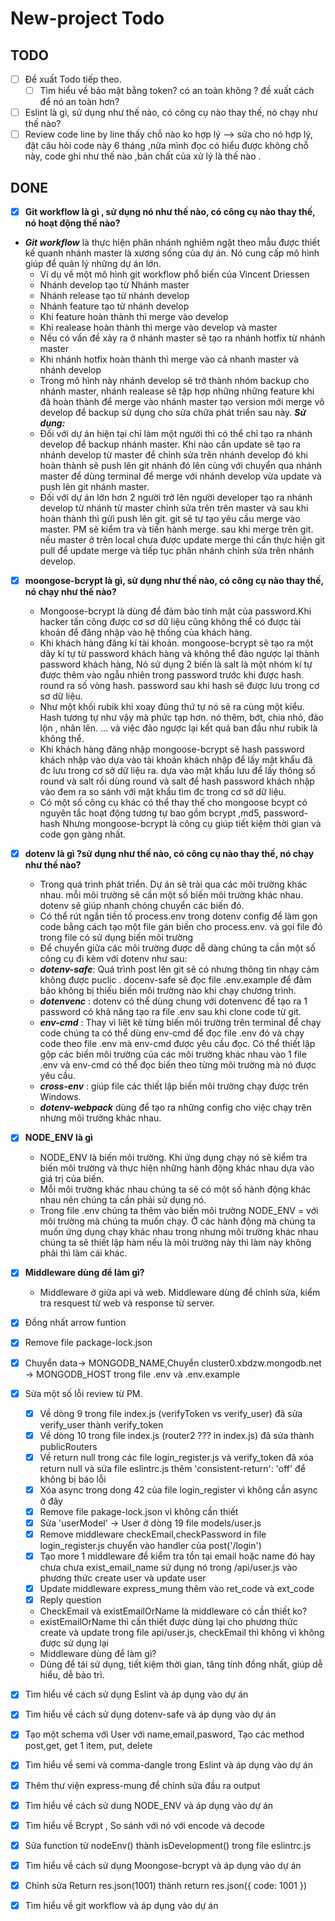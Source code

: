# New-project Todo
## TODO
- [ ] Đề xuất Todo tiếp theo. 
   - [ ] Tìm hiểu về bảo mật bằng token? có an toàn không ? đề xuất cách để nó an toàn hơn?  
- [ ] Eslint là gì, sử dụng như thế nào, có công cụ nào thay thế, nó chạy như thế nào?
- [ ] Review code line by line thấy chỗ nào ko hợp lý --> sửa cho nó hợp lý, đặt câu hỏi code này 6 tháng ,nữa mình đọc có hiểu được không chỗ này, code ghi như thế nào ,bản chất của xử lý là thế nào . 
## DONE
- [x] **Git workflow là gì , sử dụng nó như thế nào, có công cụ nào thay thế, nó hoạt động thế nào?**
 - ***Git workflow*** là thực hiện phân nhánh nghiêm ngặt theo mẫu được thiết kế quanh nhánh master là xương sống của dự án. Nó cung cấp mô hình giúp để quản lý những dự án lớn.
	- Ví dụ về một mô hình git workflow phổ biến của Vincent Driessen
	- Nhánh develop tạo từ Nhánh master
	- Nhánh release tạo từ nhánh develop 
	- Nhánh feature tạo từ nhánh develop
	- Khi feature hoàn thành thì merge vào develop
	- Khi realease hoàn thành thì merge vào develop và master 
	- Nếu có vấn đề xảy ra ở nhánh master sẽ tạo ra nhánh hotfix từ nhánh master
	- Khi nhánh hotfix hoàn thành thì merge vào cả nhanh master và nhánh develop
	- Trong mô hình này nhánh develop sẽ trở thành nhóm backup cho nhánh master, nhánh realease sẽ tập hợp những những feature khi đã hoàn thành để merge vào nhánh master tạo version mới merge vô develop để backup sử dụng cho sửa chữa phát triển sau này.
 ***Sử dụng:***
	 - Đối với dự án hiện tại chỉ làm một người  thì có thể chỉ tạo ra nhánh develop để backup nhánh master. Khi nào cần update sẽ tạo ra nhánh develop từ master để chỉnh sửa trên nhánh develop đó khi hoàn thành sẽ push lên git nhánh đó lên cùng với chuyển qua nhánh master để dùng terminal để merge với nhánh develop vừa update và push lên git nhánh master.
	- Đối với dự án lớn hơn 2 người trở lên người developer tạo ra nhánh develop từ  nhánh từ master chỉnh sửa trên trên master và sau khi hoàn thành thì gửi push lên git. git sẽ tự tạo yêu cầu merge vào master. PM sẽ kiểm tra và tiến hành merge. sau khi merge trên git. nếu master ở trên local chưa được update merge thì cần thực hiện git pull để update merge và tiếp tục phân nhánh chỉnh sửa trên nhánh develop. 
- [x] **moongose-bcrypt là gì, sử dụng như thế nào, có công cụ nào thay thế, nó chạy như thế nào?**
	- Mongoose-bcrypt là  dùng để đảm bảo tính mật của password.Khi hacker tấn công được cơ sơ dữ liệu cũng không thể có được tài khoản để đăng nhập vào hệ thống của khách hàng.
	- Khi khách hàng đăng kí tài khoản. mongoose-bcrypt sẽ tạo ra một dãy kí tự  từ password khách hàng và không thể đảo ngược lại thành password khách hàng, Nó sử dụng 2 biến là salt là một nhóm kí tự được thêm vào ngẫu nhiên trong password trước khi được hash. round ra số vòng hash. password sau khi hash sẽ được lưu trong cơ sơ dữ liệu.
	- Như một khối rubik khi xoay đúng thứ tự nó sẽ ra cùng một kiểu. Hash tương tự như vậy mà phức tạp hơn. nó thêm, bớt, chia nhỏ, đảo lộn , nhân lên. ... và việc đảo ngược lại kết quả ban đầu như rubik là không thể.
	- Khi khách hàng đăng nhập mongoose-bcrypt sẽ hash password khách nhập vào dựa vào tài khoản khách nhập để lấy mật khẩu đã đc lưu trong cơ sở dữ liệu ra. dựa vào mật khẩu lưu để lấy thông số round và salt rồi dùng round và salt để hash password khách nhập vào đem ra so sánh với mật khẩu tìm đc trong cơ sở dữ liệu.
	- Có một số công cụ khác có thể thay thế cho mongoose bcypt có nguyên tắc hoạt động tương tự bao gồm bcrypt ,md5, password-hash Nhưng mongoose-bcrypt là công cụ giúp tiết kiệm thời gian và code gọn gàng nhất.
- [x] **dotenv là gì ?sử dụng như thế nào, có công cụ nào thay thế, nó chạy như thế nào?**
	- Trong quá trình phát triển. Dự án sẽ trải qua các môi trường khác nhau. mỗi môi trường sẽ cần một số biến môi trường khác nhau. dotenv sẽ giúp nhanh chóng chuyển các biến đó.
	- Có thể rút ngắn tiền tố process.env trong dotenv config để làm gọn code bằng cách tạo một file gán biến cho process.env. và gọi file đó trong file có sử dụng biến môi trường
	- Để chuyển giữa các môi trường được dễ dàng chúng ta cần một số công cụ đi kèm với dotenv như sau:
	- ***dotenv-safe***: Quá trình post lên git sẽ có nhưng thông tin nhạy cảm không được puclic . docenv-safe sẽ đọc file .env.example để đảm bảo không bị thiếu biến môi trường nào khi chạy chương trình.
	- ***dotenvenc*** : dotenv có thể dùng chung với dotenvenc để tạo ra 1 password có khả năng tạo ra file .env sau khi clone code từ git.  
	- ***env-cmd*** :  Thay vì liêt kê từng biến môi trường trên terminal để chạy code  chúng ta có thể dùng env-cmd để đọc file .env đó và chạy code theo file .env mà env-cmd được yêu cầu đọc. Có thể thiết lập gộp các biến môi trường của các môi trường khác nhau vào 1 file .env và env-cmd có thể đọc biến  theo từng môi trường mà nó được yêu cầu. 
	- ***cross-env*** : giúp file các thiết lập biến môi trường chạy được trên Windows.
	- ***dotenv-webpack*** dùng để tạo ra những config cho việc chạy trên nhưng môi trường khác nhau.
- [x] **NODE_ENV là gì**
	- NODE_ENV là biến môi trường. Khi ứng dụng chạy nó sẽ kiểm tra biến môi trường và thực hiện những hành động khác nhau dựa vào giá trị của biến.
	- Mỗi môi trường khác nhau chúng ta sẽ có một số hành động khác nhau nên chúng ta cần phải sử dụng nó.
	- Trong file .env chúng ta thêm vào biến môi trường NODE_ENV = với môi trường mà chúng ta muốn chạy. Ở các hành động mà chúng ta muốn ứng dụng chạy khác nhau trong nhưng môi trường khác nhau chúng ta sẽ thiết lập hàm nếu là môi trường này thì làm này không phải thì làm cái khác.
- [x] **Middleware dùng để làm gì?**
	- Middleware ở giữa api và web. Middleware dùng để chỉnh sửa, kiểm tra resquest từ web và response từ server.
- [x] Đồng nhất arrow funtion
- [x] Remove file package-lock.json
- [x] Chuyển data→ MONGODB_NAME,Chuyển cluster0.xbdzw.mongodb.net -> MONGODB_HOST trong file .env và .env.example
- [x] Sửa một số lỗi review từ PM. 
   - [x] Về dòng 9 trong file index.js (verifyToken vs verify_user) đã sửa verify_user thành verify_token
   - [x] Về dòng 10 trong file index.js (router2 ??? in index.js) đã sửa thành publicRouters
   - [x] Về return null trong các file login_register.js và verify_token đã xóa return null và sửa file eslintrc.js thêm 'consistent-return': 'off' để không bị báo lỗi
   - [x] Xóa async trong dong 42 của file login_register vì không cần async ở đây
   - [x] Remove file pakage-lock.json vì không cần thiết
   - [x] Sửa 'userModel' -> User ở dòng 19 file models/user.js
   - [x] Remove middleware checkEmail,checkPassword in file login_register.js chuyển vào handler của post('/login')   
   - [x] Tạo more 1 middleware để kiểm tra tồn tại email hoặc name đó hay chưa chưa exist_email_name sử dụng nó trong /api/user.js vào phương thức create user và update user
   - [x] Update middleware express_mung thêm vào ret_code và ext_code 
   - [x] Reply question     
 	- CheckEmail và existEmailOrName là middleware có cần thiết ko? 
  	- existEmailOrName thì cần thiết được dùng lại cho phương thức create và update trong file api/user.js, checkEmail thì không vì không được sử dụng lại
  	- Middleware dùng để làm gì? 
  	- Dùng để tái sử dụng, tiết kiệm thời gian, tăng tính đồng nhất, giúp dễ hiểu, dễ bảo trì.
- [x] Tìm hiểu về cách sử dụng Eslint và áp dụng vào dự án
- [x] Tìm hiểu về cách sử dụng dotenv-safe và áp dụng vào dự án
- [x] Tạo một schema với User với name,email,pasword, Tạo các method post,get, get 1 item, put, delete
- [x] Tìm hiểu về semi và comma-dangle trong Eslint và áp dụng vào dự án
- [x] Thêm thư viện express-mung để chỉnh sửa đầu ra output
- [x] Tìm hiểu về cách sử dung NODE_ENV và áp dụng vào dự án
- [x] Tìm hiểu về Bcrypt , So sánh với nó với encode và decode
- [x] Sửa function từ nodeEnv() thành isDevelopment() trong file eslintrc.js 
- [x] Tìm hiểu về cách sử dụng Moongose-bcrypt và áp dụng vào dự án
- [x] Chỉnh sửa Return res.json(1001) thành return res.json({ code: 1001 })
- [x] Tìm hiểu về git workflow và áp dụng vào dự án

